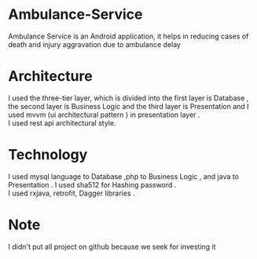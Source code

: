 # Ambulance-Service
Ambulance Service is an Android application, it helps in reducing cases of death and injury aggravation due to ambulance delay
# Architecture
I used the three-tier layer, which is divided into the first layer is Database , the second layer is Business Logic and the third layer is Presentation and I used mvvm (ui architectural pattern ) in presentation layer .
<br>
I used rest api architectural style.
# Technology
I used mysql language to Database ,php to Business Logic , and java to Presentation .
I used sha512 for Hashing password .
<br>
I used rxjava, retrofit, Dagger libraries .
# Note
I didn't put all project on github because we seek for investing it
<br>

